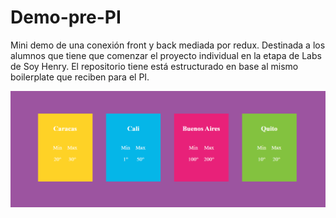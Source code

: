 # Demo-pre-PI

Mini demo de una conexión front y back mediada por redux. Destinada a los alumnos que tiene que comenzar el proyecto individual en la etapa de Labs de Soy Henry. 
El repositorio tiene está estructurado en base al mismo boilerplate que reciben para el PI. 

![preview](https://github.com/WanCirone/Demo-pre-PI/blob/master/weather%20cards.png)

